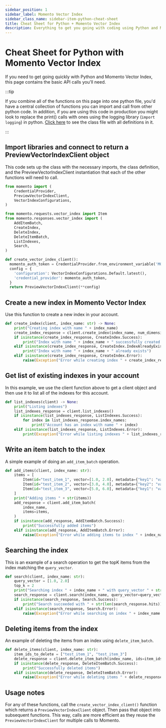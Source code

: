 ```yaml
---
sidebar_position: 1
sidebar_label: Momento Vector Index
sidebar_class_name: sidebar-item-python-cheat-sheet
title: Cheat Sheet for Python + Momento Vector Index
description: Everything to get you going with coding using Python and Momento Vector Index
---
```


# Cheat Sheet for Python with Momento Vector Index
If you need to get going quickly with Python and Momento Vector Index, this page contains the basic API calls you'll need.

:::tip

If you combine all of the functions on this page into one python file, you'd have a central collection of functions you can import and call from other python code. In addition, if you are using this code in production you might look to replace the print() calls with ones using the logging library (`import logging`) in python. [Click here](../../../../static/code/cheat-sheets/MomentoBasics.py) to see the class file with all definitions in it.

:::

## Import libraries and connect to return a PreviewVectorIndexClient object
This code sets up the class with the necessary imports, the class definition, and the PreviewVectorIndexClient instantiation that each of the other functions will need to call.

```python
from momento import (
    CredentialProvider,
    PreviewVectorIndexClient,
    VectorIndexConfigurations,
)

from momento.requests.vector_index import Item
from momento.responses.vector_index import (
    AddItemBatch,
    CreateIndex,
    DeleteIndex,
    DeleteItemBatch,
    ListIndexes,
    Search,
)

def create_vector_index_client():
  momento_auth_token = CredentialProvider.from_environment_variable('MOMENTO_AUTH_TOKEN')
  config = {
    'configuration': VectorIndexConfigurations.Default.latest(),
    'credential_provider': momento_auth_token,
  }
  return PreviewVectorIndexClient(**config)
```

## Create a new index in Momento Vector Index
Use this function to create a new index in your account.
```python
def create_index(client, index_name: str) -> None:
    print("Creating index with name " + index_name)
    create_index_response = client.create_index(index_name, num_dimensions=2)
    if isinstance(create_index_response, CreateIndex.Success):
        print("Index with name " + index_name + " successfully created!")
    elif isinstance(create_index_response, CreateIndex.IndexAlreadyExists):
        print("Index with name " + index_name + " already exists")
    elif isinstance(create_index_response, CreateIndex.Error):
        raise(Exception("Error while creating index " + create_index_response.message))
```

## Get list of existing indexes in your account
In this example, we use the client function above to get a client object and then use it to list all of the indexes for this account.
```python
def list_indexes(client) -> None:
    print("Listing indexes")
    list_indexes_response = client.list_indexes()
    if isinstance(list_indexes_response, ListIndexes.Success):
        for index in list_indexes_response.index_names:
            print("Account has an index with name " + index)
    elif isinstance(list_indexes_response, ListIndexes.Error):
        print(Exception("Error while listing indexes " + list_indexes_response.message))
```

## Write an item batch to the index
A simple example of doing an `add_item_batch` operation. 
```python
def add_items(client, index_name: str):
    items = [
        Item(id="test_item_1", vector=[1.0, 2.0], metadata={"key1": "value1"}),
        Item(id="test_item_2", vector=[3.0, 4.0], metadata={"key2": "value2"}),
        Item(id="test_item_3", vector=[5.0, 6.0], metadata={"key1": "value3", "key3": "value3"}),
    ]
    print("Adding items " + str(items))
    add_response = client.add_item_batch(
        index_name,
        items=items,
    )
    if isinstance(add_response, AddItemBatch.Success):
        print("Successfully added items")
    elif isinstance(add_response, AddItemBatch.Error):
        raise(Exception("Error while adding items to index " + index_name + " " + add_response.message))
```

## Searching the index
This is an example of a search operation to get the topK items from the index matching the `query_vector`.
```python
def search(client, index_name: str):
    query_vector = [1.0, 2.0]
    top_k = 2
    print("Searching index " + index_name + " with query_vector " + str(query_vector) + " and top " + str(top_k) + " elements")
    search_response = client.search(index_name, query_vector=query_vector, top_k=top_k)
    if isinstance(search_response, Search.Success):
        print("Search succeeded with " + str(len(search_response.hits)) + " matches")
    elif isinstance(search_response, Search.Error):
        raise(Exception("Error while searching on index " + index_name + " " + search_response.message))
```

## Deleting items from the index
An example of deleting the items from an index using `delete_item_batch`.
```python
def delete_items(client, index_name: str):
    item_ids_to_delete = ["test_item_1", "test_item_3"]
    delete_response = client.delete_item_batch(index_name, ids=item_ids_to_delete)
    if isinstance(delete_response, DeleteItemBatch.Success):
        print("Successfully deleted items")
    elif isinstance(delete_response, DeleteItemBatch.Error):
        raise(Exception("Error while deleting items " + delete_response.message))
```

## Usage notes
For any of these functions, call the `create_vector_index_client()` function which returns a `PreviewVectorIndexClient` object. Then pass that object into subsequent functions. This way, calls are more efficient as they reuse the `PreviewVectorIndexClient` for multiple calls to Momento.
